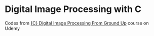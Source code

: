 # Digital Image Processing with C

Codes from [{C} Digital Image Processing From Ground Up](https://www.udemy.com/course/image-processing-from-ground-uptm-in-c) course on Udemy
